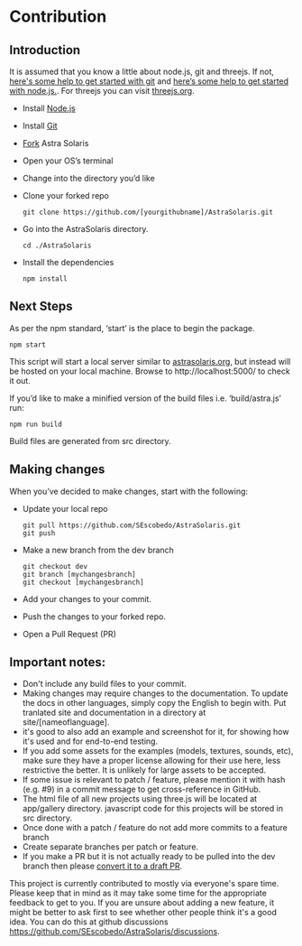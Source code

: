 # Contribution
## Introduction

It is assumed that you know a little about node.js, git and threejs. If not, [here's some help to get started with git](https://help.github.com/en/github/using-git) and [here’s some help to get started with node.js.](https://nodejs.org/en/docs/guides/getting-started-guide/). For threejs you can visit [threejs.org](https://threejs.org/).

* Install [Node.js](https://nodejs.org/)
* Install [Git](https://git-scm.com/)
* [Fork](https://help.github.com/en/github/getting-started-with-github/fork-a-repo) Astra Solaris
* Open your OS’s terminal
* Change into the directory you’d like
* Clone your forked repo

      git clone https://github.com/[yourgithubname]/AstraSolaris.git

* Go into the AstraSolaris directory.
        
      cd ./AstraSolaris

* Install the dependencies

      npm install

## Next Steps

As per the npm standard, ‘start’ is the place to begin the package.

    npm start

This script will start a local server similar to [astrasolaris.org](https://www.astrasolaris.org/), but instead will be hosted on your local machine. Browse to http://localhost:5000/ to check it out.


If you’d like to make a minified version of the build files i.e. ‘build/astra.js’ run:
        
    npm run build

Build files are generated from src directory.

## Making changes

When you’ve decided to make changes, start with the following:

* Update your local repo
        
      git pull https://github.com/SEscobedo/AstraSolaris.git
      git push

* Make a new branch from the dev branch
        
      git checkout dev
      git branch [mychangesbranch]
      git checkout [mychangesbranch]

* Add your changes to your commit.
* Push the changes to your forked repo.
* Open a Pull Request (PR)

## Important notes:

* Don't include any build files to your commit.
* Making changes may require changes to the documentation. To update the docs in other languages, simply copy the English to begin with. Put tranlated site and documentation in a directory at site/[nameoflanguage].
* it's good to also add an example and screenshot for it, for showing how it's used and for end-to-end testing.
* If you add some assets for the examples (models, textures, sounds, etc), make sure they have a proper license allowing for their use here, less restrictive the better. It is unlikely for large assets to be accepted.
* If some issue is relevant to patch / feature, please mention it with hash (e.g. #9) in a commit message to get cross-reference in GitHub.
* The html file of all new projects using three.js will be located at app/gallery directory. javascript code for this projects will be stored in src directory.
* Once done with a patch / feature do not add more commits to a feature branch
* Create separate branches per patch or feature.
* If you make a PR but it is not actually ready to be pulled into the dev branch then please [convert it to a draft PR](https://docs.github.com/en/github/collaborating-with-issues-and-pull-requests/changing-the-stage-of-a-pull-request#converting-a-pull-request-to-a-draft).

This project is currently contributed to mostly via everyone's spare time. Please keep that in mind as it may take some time for the appropriate feedback to get to you. If you are unsure about adding a new feature, it might be better to ask first to see whether other people think it's a good idea. You can do this at github discussions https://github.com/SEscobedo/AstraSolaris/discussions.
